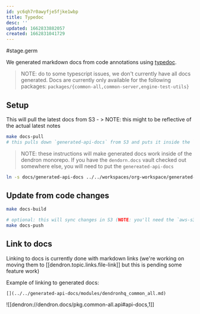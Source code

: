 ```yaml
---
id: yc6qh7r0awyfje5fjke1wbp
title: Typedoc
desc: ''
updated: 1662833882057
created: 1662831041729
---
```


#stage.germ

We generated markdown docs from code annotations using [typedoc](https://typedoc.org). 

> NOTE: do to some typescript issues, we don't currently have all docs generated. Docs are currently only available for the following packages:
    ```
    packages/{common-all,common-server,engine-test-utils}
    ```

## Setup

This will pull the latest docs from S3 
    - > NOTE: this might to be reflective of the actual latest notes
```sh
make docs-pull
# this pulls down `generated-api-docs` from S3 and puts it inside the `docs` folder
```

> NOTE: these instructions will make generated docs work inside of the dendron monorepo. If you have the `dendorn.docs` vault checked out somewhere else, you will need to put the `genereated-api-docs` 

```sh
ln -s docs/generated-api-docs ../../workspaces/org-workspace/generated-api-docs
```

## Update from code changes

```sh
make docs-build

# optional: this will sync changes in S3 (NOTE: you'll need the `aws-s3-bot` creds in order to run this action)
make docs-push 
```



## Link to docs

Linking to docs is currently done with markdown links (we're working on moving them to [[dendron.topic.links.file-link]] but this is pending some feature work)

Example of linking to generated docs:

```
[](../../generated-api-docs/modules/dendronhq_common_all.md)
```

![[dendron://dendron.docs/pkg.common-all.api#api-docs,1]]
